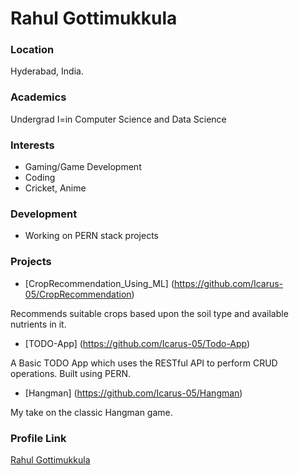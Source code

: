 # Rahul Gottimukkula

### Location
Hyderabad, India.


### Academics

Undergrad I=in Computer Science and Data Science


### Interests

- Gaming/Game Development
- Coding
- Cricket, Anime



### Development

- Working on PERN stack projects



### Projects

- [CropRecommendation_Using_ML] (https://github.com/Icarus-05/CropRecommendation)

Recommends suitable crops based upon the soil type and available nutrients in it.

- [TODO-App] (https://github.com/Icarus-05/Todo-App)

A Basic TODO App which uses the RESTful API to perform CRUD operations. Built using PERN.

- [Hangman] (https://github.com/Icarus-05/Hangman)

My take on the classic Hangman game.


### Profile Link

 [Rahul Gottimukkula](https://github.com/Icarus-05)
